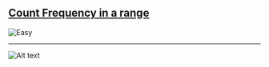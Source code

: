 <h2><a href="https://www.codingninjas.com/studio/problems/count-frequency-in-a-range_8365446">Count Frequency in a range</a></h2><img src="https://img.shields.io/badge/Easy-brightgreen" alt="Easy" /><hr>

![Alt text](<Problem Statement - Coding Ninjas.png>)
